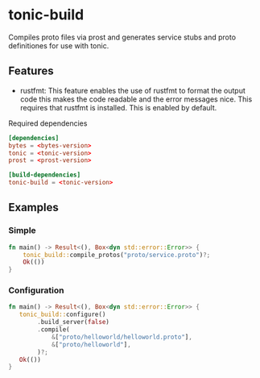 # tonic-build

Compiles proto files via prost and generates service stubs and proto definitiones for use with tonic.

## Features

- rustfmt: This feature enables the use of rustfmt to format the output code this makes the code readable and the error messages nice. This requires that rustfmt is installed. This is enabled by default.

Required dependencies

```toml
[dependencies]
bytes = <bytes-version>
tonic = <tonic-version>
prost = <prost-version>

[build-dependencies]
tonic-build = <tonic-version>
```

## Examples

### Simple

```rust
fn main() -> Result<(), Box<dyn std::error::Error>> {
    tonic_build::compile_protos("proto/service.proto")?;
    Ok(())
}
```

### Configuration

```rust
fn main() -> Result<(), Box<dyn std::error::Error>> {
   tonic_build::configure()
        .build_server(false)
        .compile(
            &["proto/helloworld/helloworld.proto"],
            &["proto/helloworld"],
        )?;
   Ok(())
}
```
